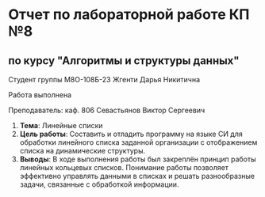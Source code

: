# Отчет по лабораторной работе КП №8

## по курсу "Алгоритмы и структуры данных"

Студент группы М8О-108Б-23 Жгенти Дарья Никитична

Работа выполнена

Преподаватель: каф. 806 Севастьянов Виктор Сергеевич

1. **Тема**: Линейные списки
2. **Цель работы**: Составить и отладить программу на языке СИ для обработки линейного списка заданной организации с отображением списка на динамические структуры.
3. **Выводы**: В ходе выполнения работы был закреплён принцип работы линейных кольцевых списков. Понимание работы позволяет эффективно управлять данными в списках и решать разнообразные задачи, связанные с обработкой информации.
